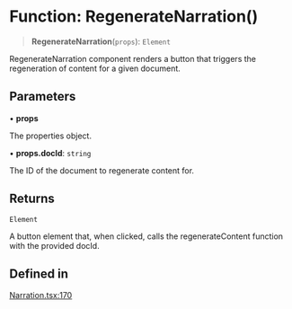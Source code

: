 # Function: RegenerateNarration()

> **RegenerateNarration**(`props`): `Element`

RegenerateNarration component renders a button that triggers the regeneration of content for a given document.

## Parameters

• **props**

The properties object.

• **props.docId**: `string`

The ID of the document to regenerate content for.

## Returns

`Element`

A button element that, when clicked, calls the regenerateContent function with the provided docId.

## Defined in

[Narration.tsx:170](https://github.com/edspencer/narrator-ai/blob/9728cb1b3e5041eeff1a44d2ebffcca474165895/packages/react/src/Narration.tsx#L170)
